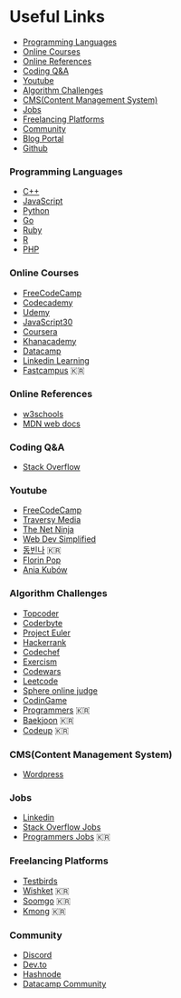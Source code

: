 # Useful Links
* [Programming Languages](#programming-languages)
* [Online Courses](#online-courses)
* [Online References](#online-references)
* [Coding Q&A](#coding-qa)
* [Youtube](#youtube)
* [Algorithm Challenges](#algorithm-challenges)
* [CMS(Content Management System)](#cmscontent-management-system)
* [Jobs](#jobs)
* [Freelancing Platforms](#freelancing-platforms)
* [Community](#community)
* [Blog Portal](#blog-portal)
* [Github](https://github.com/Hyuk/useful-links/edit/master/github/README.md)

### Programming Languages
* [C++](https://isocpp.org/)
* [JavaScript](https://github.com/Hyuk/useful-links/edit/master/javascript/README.md)
* [Python](https://github.com/Hyuk/useful-links/edit/master/python/README.md)
* [Go](https://golang.org/)
* [Ruby](https://www.ruby-lang.org/en/)
* [R](https://www.r-project.org/)
* [PHP](https://www.php.net/)

### Online Courses
* [FreeCodeCamp](https://www.freecodecamp.org/)
* [Codecademy](https://www.codecademy.com/)
* [Udemy](https://www.udemy.com/)
* [JavaScript30](https://javascript30.com/)
* [Coursera](https://www.coursera.org/)
* [Khanacademy](https://www.khanacademy.org/)
* [Datacamp](https://www.datacamp.com/)
* [Linkedin Learning](https://www.linkedin.com/learning/me)
* [Fastcampus](https://fastcampus.co.kr/) :kr:

### Online References
* [w3schools](https://www.w3schools.com/)
* [MDN web docs](https://developer.mozilla.org/)

### Coding Q&A
* [Stack Overflow](https://stackoverflow.com/)

### Youtube
* [FreeCodeCamp](https://www.youtube.com/channel/UC8butISFwT-Wl7EV0hUK0BQ)
* [Traversy Media](https://www.youtube.com/channel/UC29ju8bIPH5as8OGnQzwJyA)
* [The Net Ninja](https://www.youtube.com/channel/UCW5YeuERMmlnqo4oq8vwUpg)
* [Web Dev Simplified](https://www.youtube.com/channel/UCFbNIlppjAuEX4znoulh0Cw)
* [동빈나](https://www.youtube.com/channel/UChflhu32f5EUHlY7_SetNWw) :kr:
* [Florin Pop](https://www.youtube.com/channel/UCeU-1X402kT-JlLdAitxSMA)
* [Ania Kubów](https://www.youtube.com/channel/UC5DNytAJ6_FISueUfzZCVsw)

### Algorithm Challenges
* [Topcoder](https://www.topcoder.com/challenges)
* [Coderbyte](https://coderbyte.com/)
* [Project Euler](https://projecteuler.net/)
* [Hackerrank](https://www.hackerrank.com/)
* [Codechef](https://www.codechef.com/)
* [Exercism](https://exercism.io/)
* [Codewars](https://www.codewars.com/)
* [Leetcode](https://leetcode.com/)
* [Sphere online judge](https://www.spoj.com/)
* [CodinGame](https://www.codingame.com/start)
* [Programmers](https://programmers.co.kr/) :kr:
* [Baekjoon](https://www.acmicpc.net/) :kr:
* [Codeup](https://codeup.kr/) :kr:

### CMS(Content Management System)
* [Wordpress](https://wordpress.com/)

### Jobs
* [Linkedin](https://www.linkedin.com/)
* [Stack Overflow Jobs](https://stackoverflow.com/jobs)
* [Programmers Jobs](https://programmers.co.kr/job) :kr:

### Freelancing Platforms
* [Testbirds](https://www.testbirds.com/)
* [Wishket](https://www.wishket.com/) :kr:
* [Soomgo](https://soomgo.com/) :kr:
* [Kmong](https://kmong.com/) :kr:

### Community
* [Discord](https://discord.com/)
* [Dev.to](https://dev.to/)
* [Hashnode](https://hashnode.com/)
* [Datacamp Community](https://www.datacamp.com/community)
